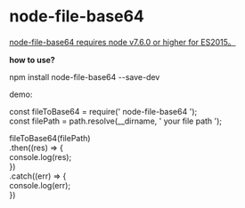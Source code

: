 # node-file-base64

<u>node-file-base64 requires node v7.6.0 or higher for ES2015。</u>

**how to use?**

npm install  node-file-base64 --save-dev



demo:

const fileToBase64 = require(' node-file-base64 ');  
const filePath = path.resolve(__dirname, ' your file path ');  

fileToBase64(filePath)  
  .then((res) => {  
    console.log(res);  
 })  
  .catch((err) => {  
    console.log(err);  
 })
